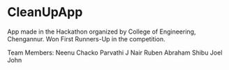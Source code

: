 # CleanUpApp

App made in the Hackathon organized by College of Engineering, Chengannur.
Won First Runners-Up in the competition.

Team Members:
Neenu Chacko
Parvathi J Nair
Ruben Abraham Shibu
Joel John 
